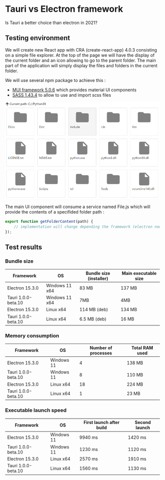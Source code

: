 # Tauri vs Electron framework
Is Tauri a better choice than electron in 2021? 

## Testing environment

We will create new React app with CRA (create-react-app) 4.0.3 consisting on a simple file explorer. At the top of the page we will have the display of the current folder and an icon allowing to go to the parent folder. The main part of the application will simply display the files and folders in the current folder.

We will use several npm package to achieve this :
- [MUI framework 5.0.6](https://mui.com/) which provides material UI components
- [SASS 1.43.4](https://github.com/sass/dart-sass) to allow to use and import scss files

![screenshot](resources/screenshot.png)

The main UI component will consume a service named File.js which will provide the contents of a specifided folder path :
```javascript
export function getFolderContent(path) {
	// implementation will change depending the framework (electron node API vs tauri API)
});
```

## Test results
### Bundle size
| Framework | OS | Bundle size (installer)  | Main executable size |
|--|--|--|--|
| Electron  15.3.0 | Windows 11 x64 | 83 MB | 137 MB|
| Tauri 1.0.0-beta.10 | Windows 11 x64 | 7MB | 4MB |
| Electron  15.3.0 | Linux x64 | 114 MB (deb) | 134 MB|
| Tauri 1.0.0-beta.10 | Linux x64 | 6.5 MB (deb) | 16 MB |

### Memory consumption
| Framework | OS | Number of processes | Total RAM used  |
|--|--|--|--|
| Electron  15.3.0 | Windows 11 |4| 138 MB | 
| Tauri 1.0.0-beta.10 | Windows 11 |8| 110 MB | 
| Electron  15.3.0 | Linux x64 | 18 | 224 MB|
| Tauri 1.0.0-beta.10 | Linux x64 | 1 | 23 MB |

### Executable launch speed 
| Framework | OS | First launch after build | Second launch | 
|--|--|--|--|
| Electron  15.3.0 | Windows 11 | 9940 ms | 1420 ms | 
| Tauri 1.0.0-beta.10 | Windows 11 | 1230 ms | 1120 ms | 
| Electron  15.3.0 | Linux x64 | 2570 ms | 1910 ms|
| Tauri 1.0.0-beta.10 | Linux x64 | 1560 ms | 1130 ms |
